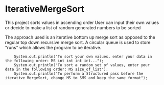 # IterativeMergeSort
This project sorts values in ascending order
User can input their own values or decide to make a list of random generated numbers to be sorted

The approach used is an iterative bottom up merge sort as opposed to the regular top down recursive merge sort.
A circular queue is used to store "runs" which allows the program to be iterative.


        System.out.println("To sort your own values, enter your data in the following order: MS int int int int...");
        System.out.println("To sort a random set of values, enter your data in the following order: MS size_of_list");
        System.out.println("To perform a Structured pass before the iterative MergeSort, change MS to SMS and keep the same format");
        

